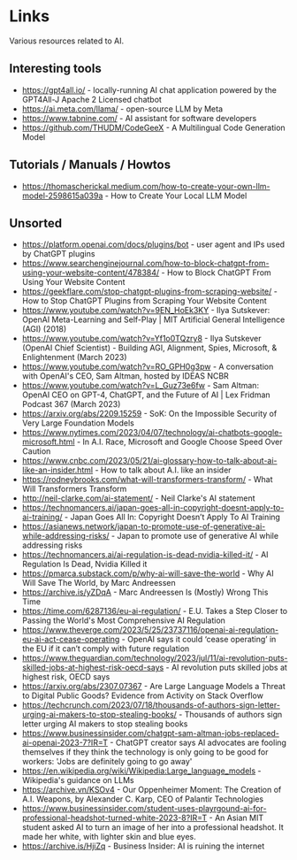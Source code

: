 # Links

Various resources related to AI.

## Interesting tools

- https://gpt4all.io/ - locally-running AI chat application powered by the GPT4All-J Apache 2 Licensed chatbot
- https://ai.meta.com/llama/ - open-source LLM by Meta
- https://www.tabnine.com/ - AI assistant for software developers
- https://github.com/THUDM/CodeGeeX - A Multilingual Code Generation Model

## Tutorials / Manuals / Howtos

- https://thomascherickal.medium.com/how-to-create-your-own-llm-model-2598615a039a - How to Create Your Local LLM Model

## Unsorted

- https://platform.openai.com/docs/plugins/bot - user agent and IPs used by ChatGPT plugins
- https://www.searchenginejournal.com/how-to-block-chatgpt-from-using-your-website-content/478384/ - How to Block ChatGPT From Using Your Website Content
- https://geekflare.com/stop-chatgpt-plugins-from-scraping-website/ - How to Stop ChatGPT Plugins from Scraping Your Website Content
- https://www.youtube.com/watch?v=9EN_HoEk3KY - Ilya Sutskever: OpenAI Meta-Learning and Self-Play | MIT Artificial General Intelligence (AGI) (2018)
- https://www.youtube.com/watch?v=Yf1o0TQzry8 - Ilya Sutskever (OpenAI Chief Scientist) - Building AGI, Alignment, Spies, Microsoft, & Enlightenment (March 2023)
- https://www.youtube.com/watch?v=RO_GPH0g3pw - A conversation with OpenAI's CEO, Sam Altman, hosted by IDEAS NCBR
- https://www.youtube.com/watch?v=L_Guz73e6fw -  Sam Altman: OpenAI CEO on GPT-4, ChatGPT, and the Future of AI | Lex Fridman Podcast 367 (March 2023)
- https://arxiv.org/abs/2209.15259 - SoK: On the Impossible Security of Very Large Foundation Models
- https://www.nytimes.com/2023/04/07/technology/ai-chatbots-google-microsoft.html - In A.I. Race, Microsoft and Google Choose Speed Over Caution
- https://www.cnbc.com/2023/05/21/ai-glossary-how-to-talk-about-ai-like-an-insider.html - How to talk about A.I. like an insider
- https://rodneybrooks.com/what-will-transformers-transform/ - What Will Transformers Transform
- http://neil-clarke.com/ai-statement/ - Neil Clarke's AI statement 
- https://technomancers.ai/japan-goes-all-in-copyright-doesnt-apply-to-ai-training/ - Japan Goes All In: Copyright Doesn’t Apply To AI Training
- https://asianews.network/japan-to-promote-use-of-generative-ai-while-addressing-risks/ - Japan to promote use of generative AI while addressing risks
- https://technomancers.ai/ai-regulation-is-dead-nvidia-killed-it/ - AI Regulation Is Dead, Nvidia Killed it
- https://pmarca.substack.com/p/why-ai-will-save-the-world - Why AI Will Save The World, by Marc Andreessen
- https://archive.is/yZDqA - Marc Andreessen Is (Mostly) Wrong This Time
- https://time.com/6287136/eu-ai-regulation/ - E.U. Takes a Step Closer to Passing the World's Most Comprehensive AI Regulation
- https://www.theverge.com/2023/5/25/23737116/openai-ai-regulation-eu-ai-act-cease-operating - OpenAI says it could ‘cease operating’ in the EU if it can’t comply with future regulation
- https://www.theguardian.com/technology/2023/jul/11/ai-revolution-puts-skilled-jobs-at-highest-risk-oecd-says - AI revolution puts skilled jobs at highest risk, OECD says
- https://arxiv.org/abs/2307.07367 - Are Large Language Models a Threat to Digital Public Goods? Evidence from Activity on Stack Overflow
- https://techcrunch.com/2023/07/18/thousands-of-authors-sign-letter-urging-ai-makers-to-stop-stealing-books/ - Thousands of authors sign letter urging AI makers to stop stealing books
- https://www.businessinsider.com/chatgpt-sam-altman-jobs-replaced-ai-openai-2023-7?IR=T - ChatGPT creator says AI advocates are fooling themselves if they think the technology is only going to be good for workers: 'Jobs are definitely going to go away'
- https://en.wikipedia.org/wiki/Wikipedia:Large_language_models - Wikipedia's guidance on LLMs
- https://archive.vn/KSOv4 - Our Oppenheimer Moment: The Creation of A.I. Weapons, by Alexander C. Karp, CEO of Palantir Technologies
- https://www.businessinsider.com/student-uses-playrgound-ai-for-professional-headshot-turned-white-2023-8?IR=T - An Asian MIT student asked AI to turn an image of her into a professional headshot. It made her white, with lighter skin and blue eyes.
- https://archive.is/HjiZq - Business Insider: AI is ruining the internet
